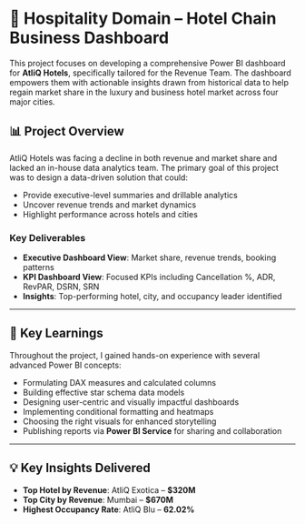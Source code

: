 # 🏨 Hospitality Domain – Hotel Chain Business Dashboard

This project focuses on developing a comprehensive Power BI dashboard for **AtliQ Hotels**, specifically tailored for the Revenue Team. The dashboard empowers them with actionable insights drawn from historical data to help regain market share in the luxury and business hotel market across four major cities.

## 📊 Project Overview

AtliQ Hotels was facing a decline in both revenue and market share and lacked an in-house data analytics team. The primary goal of this project was to design a data-driven solution that could:

- Provide executive-level summaries and drillable analytics
- Uncover revenue trends and market dynamics
- Highlight performance across hotels and cities

### Key Deliverables

- **Executive Dashboard View**: Market share, revenue trends, booking patterns
- **KPI Dashboard View**: Focused KPIs including Cancellation %, ADR, RevPAR, DSRN, SRN
- **Insights**: Top-performing hotel, city, and occupancy leader identified

---

## 🧠 Key Learnings

Throughout the project, I gained hands-on experience with several advanced Power BI concepts:

- Formulating DAX measures and calculated columns
- Building effective star schema data models
- Designing user-centric and visually impactful dashboards
- Implementing conditional formatting and heatmaps
- Choosing the right visuals for enhanced storytelling
- Publishing reports via **Power BI Service** for sharing and collaboration

---

## 💡 Key Insights Delivered

- **Top Hotel by Revenue**: AtliQ Exotica – **$320M**
- **Top City by Revenue**: Mumbai – **$670M**
- **Highest Occupancy Rate**: AtliQ Blu – **62.02%**
